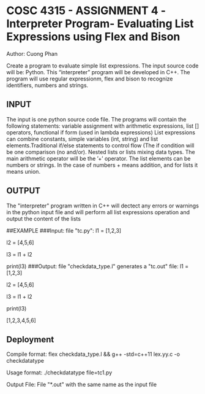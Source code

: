 # COSC 4315 - ASSIGNMENT 4 -Interpreter Program- Evaluating List Expressions using Flex and Bison 
Author: Cuong Phan

Create a program to evaluate simple list expressions. The input source code will be: Python. This “interpreter” program will be developed in C++.
The program will use regular expressionm, flex and bison to recognize identifiers, numbers and strings. 

## INPUT

The input is one python source code file. The programs will contain the following statements: variable assignment with arithmetic expressions, list [] operators, functional if form (used in lambda expressions)
List expressions can combine constants, simple variables (int, string) and list elements.Traditional if/else statements to control flow (The if condition will be one comparison (no and/or). Nested lists or lists mixing data types.
The main arithmetic operator will be the ’+’ operator. The list elements can be numbers or strings.
In the case of numbers + means addition, and for lists it means union.
## OUTPUT
The "interpreter" program written in C++ will dectect any errors or warnings in the python input file and will perform all list expressions operation and output the content of the lists 

##EXAMPLE
###Input: file "tc.py":
l1 = [1,2,3]

l2 = [4,5,6]

l3 = l1 + l2

print(l3)
###Output: file "checkdata_type.l" generates a "tc.out" file:
l1 = [1,2,3]

l2 = [4,5,6]

l3 = l1 + l2

print(l3)

[1,2,3,4,5,6]

## Deployment

Compile format:
flex checkdata_type.l && g++ -std=c++11 lex.yy.c -o checkdatatype

Usage format:
./checkdatatype file=tc1.py

Output File:
File "*.out" with the same name as the input file

